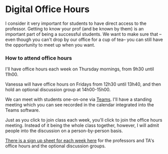 # Digital Office Hours

I consider it very important for students to have direct access to the professor. Getting to know your prof (and be known by them) is an important part of being a successful students. We want to make sure that –even though you can't drop by our office for a cup of tea– you can still have the opportunity to meet up when you want.&#x20;

### How to attend office hours

I'll have office hours each week on Thursday mornings, from 9h30 until 11h00.

Vanessa will have office hours on Fridays from 12h30 until 13h40, and then hold an optional discussion group at 14h00-15h00.&#x20;

We can meet with students one-on-one via [Teams](../../digital-tools/teams/). I'll have a standing meeting which you can see recorded in the calendar integrated into the Teams software.&#x20;

Just as you click to join class each week, you'll click to join the office hours meeting. Instead of it being the whole class together, however, I will admit people into the discussion on a person-by-person basis.&#x20;

[There is a sign up sheet for each week here](https://docs.google.com/spreadsheets/d/153\_Rzt-yaPZOm7jPI7JaWtQD6rwccmskbzYvkkFttCM/edit?usp=sharing) for the professors and TA's office hours and the optional discussion groups.&#x20;
